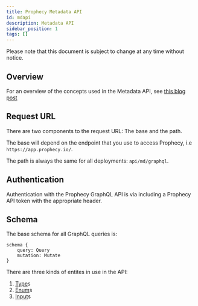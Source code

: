 ```yaml
---
title: Prophecy Metadata API
id: mdapi
description: Metadata API
sidebar_position: 1
tags: []
---
```


Please note that this document is subject to change at any time without notice.

## Overview

For an overview of the concepts used in the Metadata API, see [this blog post](https://www.prophecy.io/blog/prophecyhub-metadata-re-invented-with-git-graphql-for-data-engineering)

## Request URL

There are two components to the request URL: The base and the path.

The base will depend on the endpoint that you use to access Prophecy, i.e `https://app.prophecy.io/`.

The path is always the same for all deployments: `api/md/graphql`.

## Authentication

Authentication with the Prophecy GraphQL API is via including a Prophecy API token with the appropriate header.

## Schema

The base schema for all GraphQL queries is:

```
schema {
    query: Query
    mutation: Mutate
}
```

There are three kinds of entites in use in the API:

1. [Type](/mdapi/types)s
2. [Enum](/mdapi/enums)s
3. [Input](/mdapi/inputs)s
